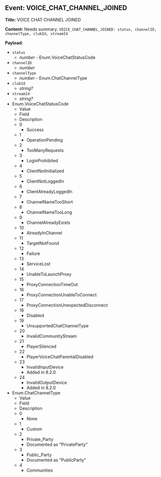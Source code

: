 ## Event: VOICE_CHAT_CHANNEL_JOINED

**Title:** VOICE CHAT CHANNEL JOINED

**Content:**
Needs summary.
`VOICE_CHAT_CHANNEL_JOINED: status, channelID, channelType, clubId, streamId`

**Payload:**
- `status`
  - *number* - Enum.VoiceChatStatusCode
- `channelID`
  - *number*
- `channelType`
  - *number* - Enum.ChatChannelType
- `clubId`
  - *string?*
- `streamId`
  - *string?*
- Enum.VoiceChatStatusCode
  - Value
  - Field
  - Description
  - 0
    - Success
  - 1
    - OperationPending
  - 2
    - TooManyRequests
  - 3
    - LoginProhibited
  - 4
    - ClientNotInitialized
  - 5
    - ClientNotLoggedIn
  - 6
    - ClientAlreadyLoggedIn
  - 7
    - ChannelNameTooShort
  - 8
    - ChannelNameTooLong
  - 9
    - ChannelAlreadyExists
  - 10
    - AlreadyInChannel
  - 11
    - TargetNotFound
  - 12
    - Failure
  - 13
    - ServiceLost
  - 14
    - UnableToLaunchProxy
  - 15
    - ProxyConnectionTimeOut
  - 16
    - ProxyConnectionUnableToConnect
  - 17
    - ProxyConnectionUnexpectedDisconnect
  - 18
    - Disabled
  - 19
    - UnsupportedChatChannelType
  - 20
    - InvalidCommunityStream
  - 21
    - PlayerSilenced
  - 22
    - PlayerVoiceChatParentalDisabled
  - 23
    - InvalidInputDevice
    - Added in 8.2.0
  - 24
    - InvalidOutputDevice
    - Added in 8.2.0
- Enum.ChatChannelType
  - Value
  - Field
  - Description
  - 0
    - None
  - 1
    - Custom
  - 2
    - Private_Party
    - Documented as "PrivateParty"
  - 3
    - Public_Party
    - Documented as "PublicParty"
  - 4
    - Communities